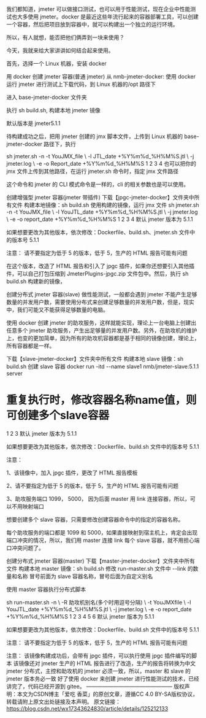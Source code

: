 我们都知道，jmeter 可以做接口测试，也可以用于性能测试，现在企业中性能测试也大多使用 jmeter。docker 是最近这些年流行起来的容器部署工具，可以创建一个容器，然后把项目放到容器中，就可以构建出一个独立的运行环境。

所以，有人就想，能否把他们俩弄到一块来使用？

今天，我就来给大家讲讲如何结合起来使用。

首先，选择一个 Linux 机器，安装 docker

用 docker 创建 jmeter 容器(普通 jmeter)
从 nmb-jmeter-docker: 使用 docker 运行 jmeter 进行测试上下载代码，到 Linux 机器的/opt 路径下

进入 base-jmeter-docker 文件夹

执行 sh build.sh, 构建本地 jmeter 镜像

默认版本是 jmeter5.1.1

待构建成功之后，把用 jmeter 创建的 jmx 脚本文件，上传到 Linux 机器的 base-jmeter-docker 路径下，执行

  sh jmeter.sh -n -t YouJMX_file \ 
-l JTL_date +%Y%m%d_%H%M%S.jtl \ 
-j jmeter.log \ 
-e -o Report_date +%Y%m%d_%H%M%S
1
2
3
4
也可以把你的 jmx 文件上传到其他路径，在运行 jmeter.sh 命令时，指定 jmx 文件路径

这个命令和 jmeter 的 CLI 模式命令是一样的，cli 的相关参数也是可以使用。

创建增强型 jmeter 容器(jmeter 带插件)
下载【jpgc-jmeter-docker】文件夹中所有文件
构建本地镜像：sh build.sh
使用构建的镜像，运行 jmx 文件
  sh jmeter.sh -n -t YouJMX_file \ 
-l YouJTL_date +%Y%m%d_%H%M%S.jtl \ 
-j jmeter.log \ 
-e -o report_date +%Y%m%d_%H%M%S
1
2
3
4
默认 jmeter 版本为 5.1.1

如果想要更改为其他版本，依次修改：Dockerfile、build.sh、jmeter.sh 文件中的版本号 5.1.1

注意： 请不要指定为低于 5 的版本，低于 5，生产的 HTML 报告可能有问题

在这个版本，改造了 HTML 报告和引入了 jpgc 插件，如果你还想要引入其他插件，可以自己打包压缩到 JmeterPlugins-jpgc.zip 文件包中。然后，执行 sh build.sh 构建新的镜像，

创建分布式 jmeter 容器(slave)
做性能测试，一般都会遇到 jmeter 不能产生足够数量的并发用户数，需要使用分布式来创建足够数量的并发用户数，但是，现实中，我们可能又不能获得足够数量的电脑。

使用 docker 创建 jmeter 的助攻服务，这样就能实现，理论上一台电脑上创建出任意多个 jmeter 助攻服务，产生出足够量的并发用户数。另外，在助攻机的维护上，也变的更加简单，因为所有的助攻机容器都是基于相同的镜像创建，理论上，所有容器都是一样。

下载【slave-jmeter-docker】文件夹中所有文件
构建本地 slave 镜像：sh build.sh
创建 slave 容器
  docker run -itd --name slave1 nmb/jmeter-slave:5.1.1 server

# 重复执行时，修改容器名称name值，则可创建多个slave容器
1
2
3
默认 jmeter 版本为 5.1.1

如果想要更改为其他版本，依次修改：Dockerfile、build.sh 文件中的版本号 5.1.1

注意：

1、该镜像中，加入 jpgc 插件，更改了 HTML 报告模板

2、请不要指定为低于 5 的版本，低于 5，生产的 HTML 报告可能有问题

3、助攻服务端口 1099， 5000， 因为后面 master 用 link 连接容器，所以，可以不用映射端口

想要创建多个 slave 容器，只需要修改创建容器命令中的指定的容器名称。

每个助攻服务的端口都是 1099 和 5000，如果直接映射到宿主机上，肯定会出现端口冲突的情况，所以，我们用 master 连接 link 每个 slave 容器，就不用担心端口冲突问题了。

创建分布式 jmeter 容器(master)
下载【master-jmeter-docker】文件夹中所有文件
构建本地 master 镜像：sh build.sh
修改 run-master.sh 文件中 --link 的数量和名称
冒号前面为 slave 容器名称，冒号后面为自定义别名

使用 master 容器执行分布式脚本

  sh run-master.sh -n \ 
-R 助攻机别名(多个时用逗号分隔) \ 
-t YouJMXfile \ 
-l YouJTL_date +%Y%m%d_%H%M%S.jtl \ 
-j jmeter.log \ 
-e -o report_date +%Y%m%d_%H%M%S
1
2
3
4
5
6
默认 jmeter 版本为 5.1.1

如果想要更改为其他版本，依次修改：Dockerfile、build.sh 文件中的版本号 5.1.1

注意： 请不要指定为低于 5 的版本，低于 5，生产的 HTML 报告可能有问题

注意：
该镜像构建成功后，会带有 jpgc 插件，可以执行使用 jpgc 插件编写的脚本
该镜像还对 jmeter 生产的 HTML 报告进行了改造，生产的报告将转换为中文
jmeter 分布式，主控和助攻机的 jmeter 必须一致，所以，master 和 slave 的 jmeter 版本务必一致
好了使用 docker 来创建 jmeter 进行性能测试的技术，已经讲完了，代码已经开源到 gitee。
————————————————
版权声明：本文为CSDN博主「爱吃 香菜」的原创文章，遵循CC 4.0 BY-SA版权协议，转载请附上原文出处链接及本声明。
原文链接：https://blog.csdn.net/wx17343624830/article/details/125212133